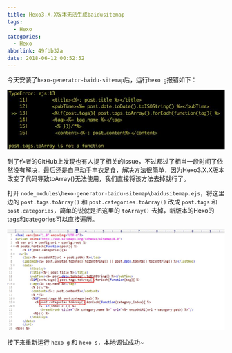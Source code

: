 ```yaml
---
title: Hexo3.X.X版本无法生成baidusitemap
tags:
  - Hexo
categories:
  - Hexo
abbrlink: 49fbb32a
date: 2018-06-12 00:52:52
---
```

今天安装了`hexo-generator-baidu-sitemap`后，运行`hexo g`报错如下：

![error.jpg](/images/posts/hexo/error.jpg)

<!-- more -->
到了作者的GitHub上发现也有人提了相关的issue，不过都过了相当一段时间了依然没有解决，最后还是自己动手丰衣足食，解决方法很简单，因为Hexo3.X.X版本改变了代码导致toArray()无法使用，我们直接将该方法去掉就行了。

打开 `node_modules\hexo-generator-baidu-sitemap\baidusitemap.ejs`，将这里边的 `post.tags.toArray()` 和 `post.categories.toArray()` 改成 `post.tags` 和 `post.categories`，简单的说就是把这里的 `toArray()` 去掉，新版本的Hexo的tags和categories可以直接遍历。

![code.jpg](/images/posts/hexo/code.jpg)

接下来重新运行 `hexo g` 和 `hexo s`，本地调试成功~
